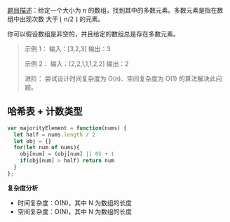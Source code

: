 [题目描述](https://leetcode-cn.com/problems/majority-element/)：给定一个大小为 n 的数组，找到其中的多数元素。多数元素是指在数组中出现次数 大于 ⌊ n/2 ⌋ 的元素。

你可以假设数组是非空的，并且给定的数组总是存在多数元素。

 

> 示例 1：
> 输入：[3,2,3]
> 输出：3
>
> 示例 2：
> 输入：[2,2,1,1,1,2,2]
> 输出：2
>
> 进阶：
> 尝试设计时间复杂度为 O(n)、空间复杂度为 O(1) 的算法解决此问题。



## 哈希表 + 计数类型

```js
var majorityElement = function(nums) {
  let half = nums.length / 2
  let obj = {}
  for(let num of nums){
    obj[num] = (obj[num] || 0) + 1
    if(obj[num] > half) return num
  }
};
```

**复杂度分析**

- 时间复杂度：O(N)，其中 N 为数组的长度
- 空间复杂度：O(N)，其中 N  为数组的长度
